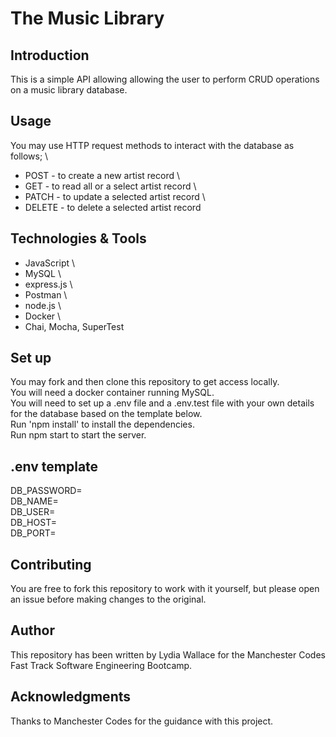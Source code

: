 # The Music Library


## Introduction

This is a simple API allowing allowing the user to perform CRUD operations on a music library database.



## Usage

You may use HTTP request methods to interact with the database as follows; \
- POST - to create a new artist record \
- GET - to read all or a select artist record \
- PATCH - to update a selected artist record \
- DELETE - to delete a selected artist record


## Technologies & Tools

- JavaScript \
- MySQL \
- express.js \
- Postman \
- node.js \
- Docker \
- Chai, Mocha, SuperTest

## Set up
You may fork and then clone this repository to get access locally. \
You will need a docker container running MySQL. \
You will need to set up a .env file and a .env.test file with your own details for the database based on the template below. \
Run 'npm install' to install the dependencies. \
Run npm start to start the server.

## .env template
DB_PASSWORD= \
DB_NAME= \
DB_USER= \
DB_HOST= \
DB_PORT=

 
## Contributing

You are free to fork this repository to work with it yourself, but please open an issue before making changes to the original.


## Author

This repository has been written by Lydia Wallace for the Manchester Codes Fast Track Software Engineering Bootcamp.


## Acknowledgments

Thanks to Manchester Codes for the guidance with this project.
